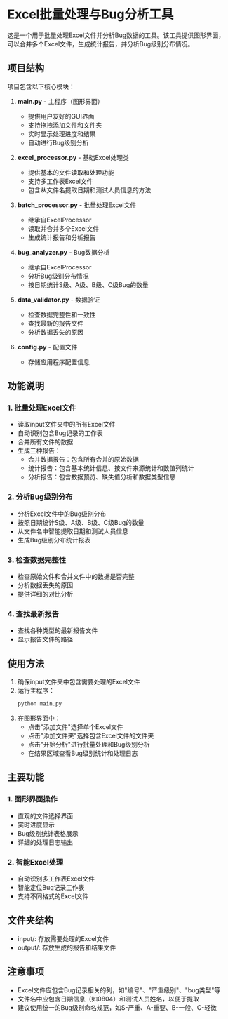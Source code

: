 # Excel批量处理与Bug分析工具

这是一个用于批量处理Excel文件并分析Bug数据的工具。该工具提供图形界面，可以合并多个Excel文件，生成统计报告，并分析Bug级别分布情况。

## 项目结构

项目包含以下核心模块：

1. **main.py** - 主程序（图形界面）
   - 提供用户友好的GUI界面
   - 支持拖拽添加文件和文件夹
   - 实时显示处理进度和结果
   - 自动进行Bug级别分析

2. **excel_processor.py** - 基础Excel处理类
   - 提供基本的文件读取和处理功能
   - 支持多工作表Excel文件
   - 包含从文件名提取日期和测试人员信息的方法

3. **batch_processor.py** - 批量处理Excel文件
   - 继承自ExcelProcessor
   - 读取并合并多个Excel文件
   - 生成统计报告和分析报告

4. **bug_analyzer.py** - Bug数据分析
   - 继承自ExcelProcessor
   - 分析Bug级别分布情况
   - 按日期统计S级、A级、B级、C级Bug的数量

5. **data_validator.py** - 数据验证
   - 检查数据完整性和一致性
   - 查找最新的报告文件
   - 分析数据丢失的原因

6. **config.py** - 配置文件
   - 存储应用程序配置信息

## 功能说明

### 1. 批量处理Excel文件

- 读取input文件夹中的所有Excel文件
- 自动识别包含Bug记录的工作表
- 合并所有文件的数据
- 生成三种报告：
  - 合并数据报告：包含所有合并的原始数据
  - 统计报告：包含基本统计信息、按文件来源统计和数值列统计
  - 分析报告：包含数据预览、缺失值分析和数据类型信息

### 2. 分析Bug级别分布

- 分析Excel文件中的Bug级别分布
- 按照日期统计S级、A级、B级、C级Bug的数量
- 从文件名中智能提取日期和测试人员信息
- 生成Bug级别分布统计报表

### 3. 检查数据完整性

- 检查原始文件和合并文件中的数据是否完整
- 分析数据丢失的原因
- 提供详细的对比分析

### 4. 查找最新报告

- 查找各种类型的最新报告文件
- 显示报告文件的路径

## 使用方法

1. 确保input文件夹中包含需要处理的Excel文件
2. 运行主程序：
   ```bash
   python main.py
   ```
3. 在图形界面中：
   - 点击"添加文件"选择单个Excel文件
   - 点击"添加文件夹"选择包含Excel文件的文件夹
   - 点击"开始分析"进行批量处理和Bug级别分析
   - 在结果区域查看Bug级别统计和处理日志

## 主要功能

### 1. 图形界面操作
- 直观的文件选择界面
- 实时进度显示
- Bug级别统计表格展示
- 详细的处理日志输出

### 2. 智能Excel处理
- 自动识别多工作表Excel文件
- 智能定位Bug记录工作表
- 支持不同格式的Excel文件

## 文件夹结构

- input/: 存放需要处理的Excel文件
- output/: 存放生成的报告和结果文件

## 注意事项

- Excel文件应包含Bug记录相关的列，如"编号"、"严重级别"、"bug类型"等
- 文件名中应包含日期信息（如0804）和测试人员姓名，以便于提取
- 建议使用统一的Bug级别命名规范，如S-严重、A-重要、B-一般、C-轻微